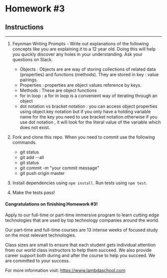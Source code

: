 # Homework #3

## Instructions
---
1. Feynman Writing Prompts - Write out explanations of the following concepts like you are explaining it to a 12 year old.  Doing this will help you quickly discover any holes in your understanding.  Ask your questions on Slack.

	* Objects : Objects are are way of storing collections of related data (properties) and functions (methods). They are stored in key : value pairings.
	* Properties : properties are object values reference by keys.
	* Methods : These are object functions
	* for in loop : a for in loop is a convenient way of iterating through an object
	* dot notation vs bracket notation : you can access object properties using object.key notation but if
	  you only have a holding variable name for the key you need to use bracket notation otherwise if you use dot notation , it will look for the literal value of the variable which does not exist. 


2. Fork and clone this repo.  When you need to commit use the following commands.

	* git status
	* git add --all
	* git status
	* git commit -m "your commit message"
	* git push origin master

3. Install dependencies using `npm install`.  Run tests using `npm test`.

4. Make the tests pass!



#### Congratulations on finishing Homework #3!
Apply to our full-time or part-time immersive program to learn cutting edge technologies that are used by top technology companies around the world.

Our part-time and full-time courses are 13 intense weeks of focused study on the most relevant technologies.  

Class sizes are small to ensure that each student gets individual attention from our world class instructors to help them succeed.  We also provide career support both during and after the course to help you succeed.  We are committed to your success.

For more information visit: https://www.lambdaschool.com
